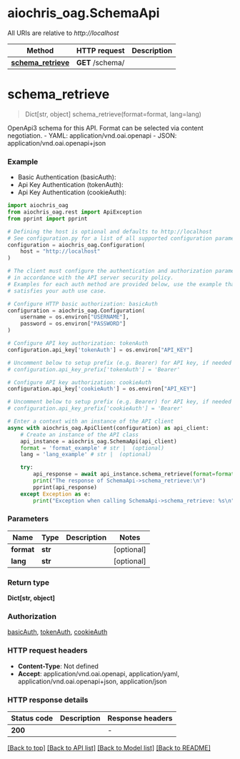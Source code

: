 # aiochris_oag.SchemaApi

All URIs are relative to *http://localhost*

Method | HTTP request | Description
------------- | ------------- | -------------
[**schema_retrieve**](SchemaApi.md#schema_retrieve) | **GET** /schema/ | 


# **schema_retrieve**
> Dict[str, object] schema_retrieve(format=format, lang=lang)



OpenApi3 schema for this API. Format can be selected via content negotiation.  - YAML: application/vnd.oai.openapi - JSON: application/vnd.oai.openapi+json

### Example

* Basic Authentication (basicAuth):
* Api Key Authentication (tokenAuth):
* Api Key Authentication (cookieAuth):

```python
import aiochris_oag
from aiochris_oag.rest import ApiException
from pprint import pprint

# Defining the host is optional and defaults to http://localhost
# See configuration.py for a list of all supported configuration parameters.
configuration = aiochris_oag.Configuration(
    host = "http://localhost"
)

# The client must configure the authentication and authorization parameters
# in accordance with the API server security policy.
# Examples for each auth method are provided below, use the example that
# satisfies your auth use case.

# Configure HTTP basic authorization: basicAuth
configuration = aiochris_oag.Configuration(
    username = os.environ["USERNAME"],
    password = os.environ["PASSWORD"]
)

# Configure API key authorization: tokenAuth
configuration.api_key['tokenAuth'] = os.environ["API_KEY"]

# Uncomment below to setup prefix (e.g. Bearer) for API key, if needed
# configuration.api_key_prefix['tokenAuth'] = 'Bearer'

# Configure API key authorization: cookieAuth
configuration.api_key['cookieAuth'] = os.environ["API_KEY"]

# Uncomment below to setup prefix (e.g. Bearer) for API key, if needed
# configuration.api_key_prefix['cookieAuth'] = 'Bearer'

# Enter a context with an instance of the API client
async with aiochris_oag.ApiClient(configuration) as api_client:
    # Create an instance of the API class
    api_instance = aiochris_oag.SchemaApi(api_client)
    format = 'format_example' # str |  (optional)
    lang = 'lang_example' # str |  (optional)

    try:
        api_response = await api_instance.schema_retrieve(format=format, lang=lang)
        print("The response of SchemaApi->schema_retrieve:\n")
        pprint(api_response)
    except Exception as e:
        print("Exception when calling SchemaApi->schema_retrieve: %s\n" % e)
```



### Parameters


Name | Type | Description  | Notes
------------- | ------------- | ------------- | -------------
 **format** | **str**|  | [optional] 
 **lang** | **str**|  | [optional] 

### Return type

**Dict[str, object]**

### Authorization

[basicAuth](../README.md#basicAuth), [tokenAuth](../README.md#tokenAuth), [cookieAuth](../README.md#cookieAuth)

### HTTP request headers

 - **Content-Type**: Not defined
 - **Accept**: application/vnd.oai.openapi, application/yaml, application/vnd.oai.openapi+json, application/json

### HTTP response details

| Status code | Description | Response headers |
|-------------|-------------|------------------|
**200** |  |  -  |

[[Back to top]](#) [[Back to API list]](../README.md#documentation-for-api-endpoints) [[Back to Model list]](../README.md#documentation-for-models) [[Back to README]](../README.md)


